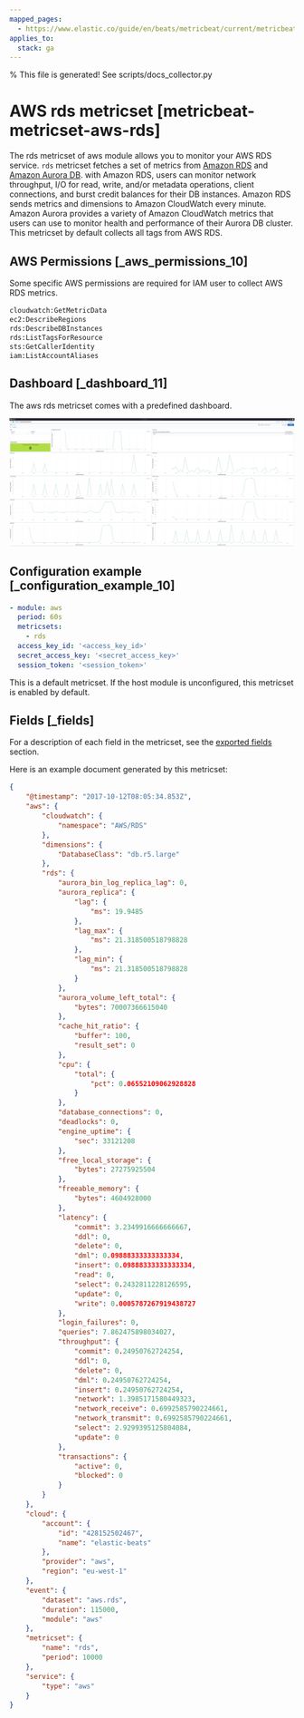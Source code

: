 ```yaml
---
mapped_pages:
  - https://www.elastic.co/guide/en/beats/metricbeat/current/metricbeat-metricset-aws-rds.html
applies_to:
  stack: ga
---
```


% This file is generated! See scripts/docs_collector.py

# AWS rds metricset [metricbeat-metricset-aws-rds]

The rds metricset of aws module allows you to monitor your AWS RDS service. `rds` metricset fetches a set of metrics from [Amazon RDS](https://docs.aws.amazon.com/AmazonRDS/latest/UserGuide/MonitoringOverview.html) and [Amazon Aurora DB](https://docs.aws.amazon.com/AmazonRDS/latest/AuroraUserGuide/Aurora.Monitoring.html). with Amazon RDS, users can monitor network throughput, I/O for read, write, and/or metadata operations, client connections, and burst credit balances for their DB instances. Amazon RDS sends metrics and dimensions to Amazon CloudWatch every minute. Amazon Aurora provides a variety of Amazon CloudWatch metrics that users can use to monitor health and performance of their Aurora DB cluster. This metricset by default collects all tags from AWS RDS.


## AWS Permissions [_aws_permissions_10]

Some specific AWS permissions are required for IAM user to collect AWS RDS metrics.

```
cloudwatch:GetMetricData
ec2:DescribeRegions
rds:DescribeDBInstances
rds:ListTagsForResource
sts:GetCallerIdentity
iam:ListAccountAliases
```


## Dashboard [_dashboard_11]

The aws rds metricset comes with a predefined dashboard.

![metricbeat aws rds overview](images/metricbeat-aws-rds-overview.png)


## Configuration example [_configuration_example_10]

```yaml
- module: aws
  period: 60s
  metricsets:
    - rds
  access_key_id: '<access_key_id>'
  secret_access_key: '<secret_access_key>'
  session_token: '<session_token>'
```

This is a default metricset. If the host module is unconfigured, this metricset is enabled by default.

## Fields [_fields]

For a description of each field in the metricset, see the [exported fields](/reference/metricbeat/exported-fields-aws.md) section.

Here is an example document generated by this metricset:

```json
{
    "@timestamp": "2017-10-12T08:05:34.853Z",
    "aws": {
        "cloudwatch": {
            "namespace": "AWS/RDS"
        },
        "dimensions": {
            "DatabaseClass": "db.r5.large"
        },
        "rds": {
            "aurora_bin_log_replica_lag": 0,
            "aurora_replica": {
                "lag": {
                    "ms": 19.9485
                },
                "lag_max": {
                    "ms": 21.318500518798828
                },
                "lag_min": {
                    "ms": 21.318500518798828
                }
            },
            "aurora_volume_left_total": {
                "bytes": 70007366615040
            },
            "cache_hit_ratio": {
                "buffer": 100,
                "result_set": 0
            },
            "cpu": {
                "total": {
                    "pct": 0.06552109062928828
                }
            },
            "database_connections": 0,
            "deadlocks": 0,
            "engine_uptime": {
                "sec": 33121208
            },
            "free_local_storage": {
                "bytes": 27275925504
            },
            "freeable_memory": {
                "bytes": 4604928000
            },
            "latency": {
                "commit": 3.2349916666666667,
                "ddl": 0,
                "delete": 0,
                "dml": 0.09888333333333334,
                "insert": 0.09888333333333334,
                "read": 0,
                "select": 0.2432811228126595,
                "update": 0,
                "write": 0.0005787267919438727
            },
            "login_failures": 0,
            "queries": 7.862475898034027,
            "throughput": {
                "commit": 0.24950762724254,
                "ddl": 0,
                "delete": 0,
                "dml": 0.24950762724254,
                "insert": 0.24950762724254,
                "network": 1.3985171580449323,
                "network_receive": 0.6992585790224661,
                "network_transmit": 0.6992585790224661,
                "select": 2.9299395125804084,
                "update": 0
            },
            "transactions": {
                "active": 0,
                "blocked": 0
            }
        }
    },
    "cloud": {
        "account": {
            "id": "428152502467",
            "name": "elastic-beats"
        },
        "provider": "aws",
        "region": "eu-west-1"
    },
    "event": {
        "dataset": "aws.rds",
        "duration": 115000,
        "module": "aws"
    },
    "metricset": {
        "name": "rds",
        "period": 10000
    },
    "service": {
        "type": "aws"
    }
}
```
